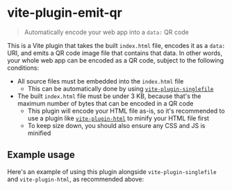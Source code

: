 # vite-plugin-emit-qr

> Automatically encode your web app into a `data:` QR code

This is a Vite plugin that takes the built `index.html` file, encodes it as a `data:` URI, and emits a QR code image file that contains that data. In other words, your whole web app can be encoded as a QR code, subject to the following conditions:

- All source files must be embedded into the `index.html` file
  - This can be automatically done by using [`vite-plugin-singlefile`](https://www.npmjs.com/package/vite-plugin-singlefile)
- The built `index.html` file must be under 3 KB, because that's the maximum number of bytes that can be encoded in a QR code
  - This plugin will encode your HTML file as-is, so it's recommended to use a plugin like [`vite-plugin-html`](https://github.com/vbenjs/vite-plugin-html) to minify your HTML file first
  - To keep size down, you should also ensure any CSS and JS is minified

## Example usage

Here's an example of using this plugin alongside `vite-plugin-singlefile` and `vite-plugin-html`, as recommended above:
